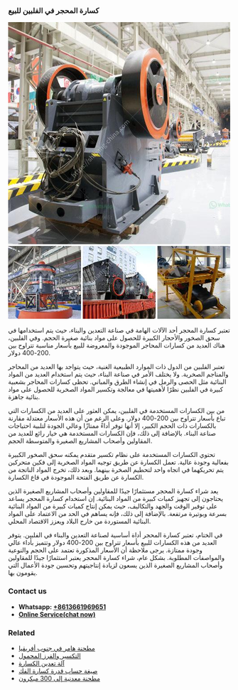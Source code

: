 <h3>كسارة المحجر في الفلبين للبيع</h3><img src='1701853102.jpg' alt=''><p>تعتبر كسارة المحجر أحد الآلات الهامة في صناعة التعدين والبناء، حيث يتم استخدامها في سحق الصخور والأحجار الكبيرة للحصول على مواد بنائية صغيرة الحجم. وفي الفلبين، هناك العديد من كسارات المحاجر الموجودة والمعروضة للبيع بأسعار مناسبة تتراوح بين 200-400 دولار.</p><p>تعتبر الفلبين من الدول ذات الموارد الطبيعية الغنية، حيث يتواجد بها العديد من المحاجر والمناجم الصخرية. ولا يختلف الأمر في صناعة البناء، حيث يتم استخدام العديد من المواد البنائية مثل الحصى والرمل في إنشاء الطرق والمباني. تحظى كسارات المحاجر بشعبية كبيرة في الفلبين نظرًا لأهميتها في معالجة وتكسير المواد الصخرية للحصول على مواد بنائية جاهزة.</p><p>من بين الكسارات المستخدمة في الفلبين، يمكن العثور على العديد من الكسارات التي تباع بأسعار تتراوح بين 200-400 دولار. وعلى الرغم من أن هذه الأسعار معتدلة مقارنة بالكسارات ذات الحجم الكبير، إلا أنها توفر أداءً ممتازًا وعالي الجودة لتلبية احتياجات صناعة البناء. بالإضافة إلى ذلك، فإن الكسارات المستخدمة هي خيار رائع للعديد من المقاولين وأصحاب المشاريع الصغيرة والمتوسطة الحجم.</p><p>تحتوي الكسارات المستخدمة على نظام تكسير متقدم يمكنه سحق الصخور الكبيرة بفعالية وجودة عالية. تعمل الكسارة عن طريق توجيه المواد الصخرية إلى فكين متحركين يتم تحريكهما في اتجاه واحد لتحطيم الصخرة بينهما. وبعد ذلك، تخرج المواد الناتجة من الكسارة عن طريق الفتحة الموجودة في قاع الكسارة.</p><p>يعد شراء كسارة المحجر مستثمارًا جيدًا للمقاولين وأصحاب المشاريع الصغيرة الذين يحتاجون إلى تجهيز كميات كبيرة من المواد البنائية. إن استخدام كسارة المحجر يساعد على توفير الوقت والجهد والتكاليف، حيث يمكن إنتاج كميات كبيرة من المواد البنائية بسرعة وبوتيرة مرتفعة. بالإضافة إلى ذلك، فإنه يساهم في الحد من الاعتماد على المواد البنائية المستوردة من خارج البلاد ويعزز الاقتصاد المحلي.</p><p>في الختام، تعتبر كسارة المحجر أداة أساسية لصناعة التعدين والبناء في الفلبين. يتوفر العديد من هذه الكسارات للبيع بأسعار تتراوح بين 200-400 دولار وتتميز بأداء عالي وجودة ممتازة. يرجى ملاحظة أن الأسعار المذكورة تعتمد على الحجم والنوعية والمواصفات المطلوبة. بشكل عام، شراء كسارة المحجر يعتبر استثمارًا جيدًا للمقاولين وأصحاب المشاريع الصغيرة الذين يسعون لزيادة إنتاجيتهم وتحسين جودة الأعمال التي يقومون بها.</p><h3>Contact us</h3><ul><li><strong>Whatsapp:&nbsp;<a href="https://wa.me/8613661969651">+8613661969651</a></strong></li><li><a href="https://swt.shibang-china.com/?git&amp;zhl&amp;كسارة المحجر في الفلبين للبيع"><strong>Online Service(chat now)</strong></a></li></ul><h3>Related</h3><ul><li><a href='مطحنة هامر في جنوب أفريقيا.md'>مطحنة هامر في جنوب أفريقيا</a></li><li><a href='التكسير والفرز المحمول.md'>التكسير والفرز المحمول</a></li><li><a href='آلة تعدين الكسارة.md'>آلة تعدين الكسارة</a></li><li><a href='صيغة حساب قدرة كسارة الفك.md'>صيغة حساب قدرة كسارة الفك</a></li><li><a href='مطحنة معدنية إلى 300 ميكرون.md'>مطحنة معدنية إلى 300 ميكرون</a></li></ul>